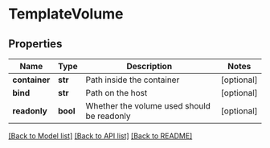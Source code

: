 # TemplateVolume

## Properties
Name | Type | Description | Notes
------------ | ------------- | ------------- | -------------
**container** | **str** | Path inside the container | [optional] 
**bind** | **str** | Path on the host | [optional] 
**readonly** | **bool** | Whether the volume used should be readonly | [optional] 

[[Back to Model list]](../README.md#documentation-for-models) [[Back to API list]](../README.md#documentation-for-api-endpoints) [[Back to README]](../README.md)


